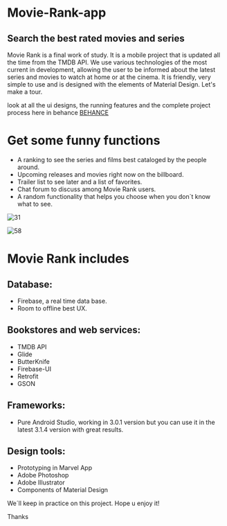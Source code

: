 # Movie-Rank-app
## Search the best rated movies and series

Movie Rank is a final work of study. It is a mobile project that is updated all the time from the TMDB API. We use various technologies of the most current in development, allowing the user to be informed about the latest series and movies to watch at home or at the cinema. It is friendly, very simple to use and is designed with the elements of Material Design. Let's make a tour.

look at all the ui designs, the running features and the complete project process here in behance [BEHANCE](https://www.behance.net/gallery/69633073/Movie-Rank-App/)

Get some funny functions
===========
- A ranking to see the series and films best cataloged by the people around.
- Upcoming releases and movies right now on the billboard.
- Trailer list to see later and a list of favorites.
- Chat forum to discuss among Movie Rank users.
- A random functionality that helps you choose when you don´t know what to see.

![31](https://user-images.githubusercontent.com/31975675/44835041-43625100-ac09-11e8-8967-db9a3de37455.jpg)

![58](https://user-images.githubusercontent.com/31975675/44835042-43625100-ac09-11e8-9204-f2b84b3069f3.jpg)

Movie Rank includes
===========
## Database:
- Firebase, a real time data base.
- Room to offline best UX.

## Bookstores and web services:
- TMDB API
- Glide
- ButterKnife
- Firebase-UI
- Retrofit
- GSON

## Frameworks:
- Pure Android Studio, working in 3.0.1 version but you can use it in the latest 3.1.4 version with great results.

## Design tools:
- Prototyping in Marvel App
- Adobe Photoshop
- Adobe Illustrator
- Components of Material Design
 
 
We´ll keep in practice on this project. 
Hope u enjoy it!

Thanks

